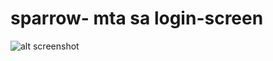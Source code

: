 # sparrow- mta sa login-screen

![alt screenshot](https://github.com/ala-zul/sparrow-login-screen/blob/main/Screenshot/loginscreen.jpg?raw=true)
